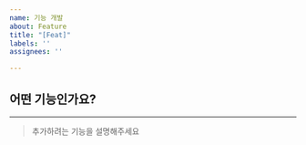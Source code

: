 ```yaml
---
name: 기능 개발
about: Feature
title: "[Feat]"
labels: ''
assignees: ''

---
```


## 어떤 기능인가요?
---
> 추가하려는 기능을 설명해주세요
